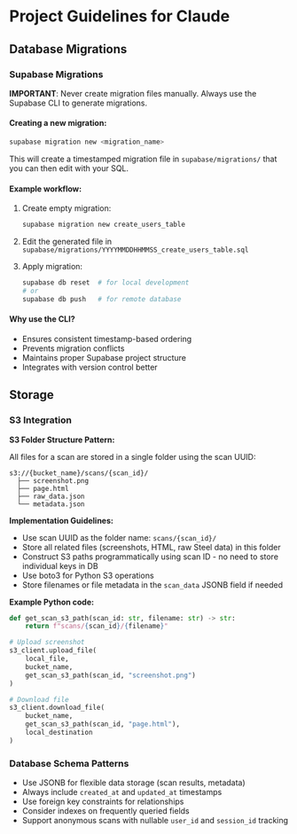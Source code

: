 # Project Guidelines for Claude

## Database Migrations

### Supabase Migrations

**IMPORTANT**: Never create migration files manually. Always use the Supabase CLI to generate migrations.

#### Creating a new migration:

```bash
supabase migration new <migration_name>
```

This will create a timestamped migration file in `supabase/migrations/` that you can then edit with your SQL.

#### Example workflow:

1. Create empty migration:
   ```bash
   supabase migration new create_users_table
   ```

2. Edit the generated file in `supabase/migrations/YYYYMMDDHHMMSS_create_users_table.sql`

3. Apply migration:
   ```bash
   supabase db reset  # for local development
   # or
   supabase db push   # for remote database
   ```

#### Why use the CLI?

- Ensures consistent timestamp-based ordering
- Prevents migration conflicts
- Maintains proper Supabase project structure
- Integrates with version control better

## Storage

### S3 Integration

**S3 Folder Structure Pattern:**

All files for a scan are stored in a single folder using the scan UUID:

```
s3://{bucket_name}/scans/{scan_id}/
  ├── screenshot.png
  ├── page.html
  ├── raw_data.json
  └── metadata.json
```

**Implementation Guidelines:**

- Use scan UUID as the folder name: `scans/{scan_id}/`
- Store all related files (screenshots, HTML, raw Steel data) in this folder
- Construct S3 paths programmatically using scan ID - no need to store individual keys in DB
- Use boto3 for Python S3 operations
- Store filenames or file metadata in the `scan_data` JSONB field if needed

**Example Python code:**

```python
def get_scan_s3_path(scan_id: str, filename: str) -> str:
    return f"scans/{scan_id}/{filename}"

# Upload screenshot
s3_client.upload_file(
    local_file,
    bucket_name,
    get_scan_s3_path(scan_id, "screenshot.png")
)

# Download file
s3_client.download_file(
    bucket_name,
    get_scan_s3_path(scan_id, "page.html"),
    local_destination
)
```

### Database Schema Patterns

- Use JSONB for flexible data storage (scan results, metadata)
- Always include `created_at` and `updated_at` timestamps
- Use foreign key constraints for relationships
- Consider indexes on frequently queried fields
- Support anonymous scans with nullable `user_id` and `session_id` tracking